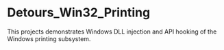 # Detours_Win32_Printing

This projects demonstrates Windows DLL injection and API hooking of the Windows printing subsystem.

